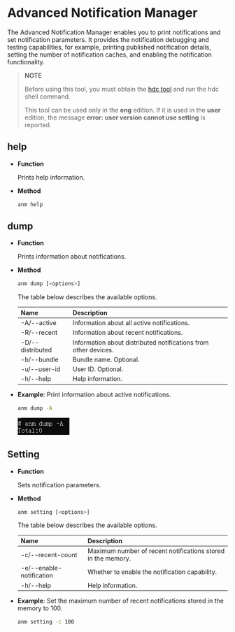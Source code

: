 # Advanced Notification Manager

The Advanced Notification Manager enables you to print notifications and set notification parameters. It provides the notification debugging and testing capabilities, for example, printing published notification details, setting the number of notification caches, and enabling the notification functionality.

> **NOTE**
>
> Before using this tool, you must obtain the <!--Del-->[<!--DelEnd-->hdc tool<!--Del-->](../../device-dev/subsystems/subsys-toolchain-hdc-guide.md)<!--DelEnd--> and run the hdc shell command.
> 
> This tool can be used only in the **eng** edition. If it is used in the **user** edition, the message **error: user version cannot use setting** is reported.

## help

* **Function**

  Prints help information.

* **Method**

  ```bash
  anm help
  ```

## dump

* **Function**

  Prints information about notifications.

* **Method**

  ```bash
  anm dump [<options>]
  ```

  The table below describes the available options.

  | Name            | Description                          |
  | ---------------- | ---------------------------------- |
  | -A/--active      | Information about all active notifications.            |
  | -R/--recent      | Information about recent notifications.                |
  | -D/--distributed | Information about distributed notifications from other devices.  |
  | -b/--bundle      | Bundle name. Optional.|
  | -u/--user-id     | User ID. Optional.    |
  | -h/--help        | Help information.                          |

* **Example**: Print information about active notifications.

  ```bash
  anm dump -A
  ```
  ![anm-dump-A](figures/anm-dump-A.png)

## Setting

* **Function**

  Sets notification parameters.
* **Method**

  ```bash
  anm setting [<options>]
  ```

  The table below describes the available options.

  | Name                    | Description                            |
  | ------------------------ | ------------------------------------ |
  | -c/--recent-count        | Maximum number of recent notifications stored in the memory.|
  | -e/--enable-notification | Whether to enable the notification capability.                    |
  | -h/--help                | Help information.                            |

* **Example**: Set the maximum number of recent notifications stored in the memory to 100.

  ```bash
  anm setting -c 100
  ```
